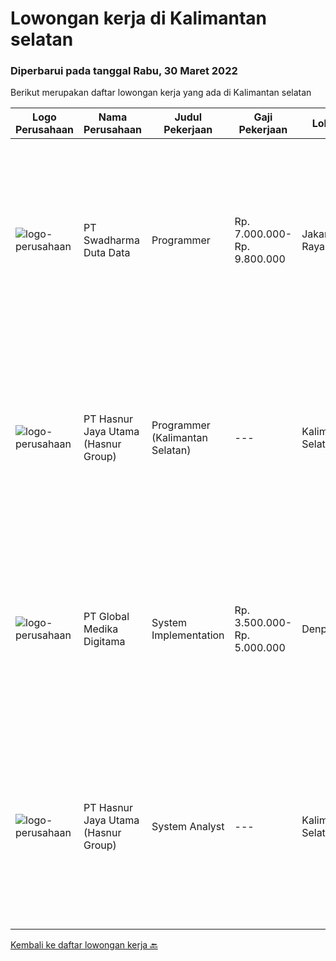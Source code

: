 
  # Lowongan kerja di Kalimantan selatan

  ### Diperbarui pada tanggal Rabu, 30 Maret 2022

  Berikut merupakan daftar lowongan kerja yang ada di Kalimantan selatan

  |Logo Perusahaan | Nama Perusahaan | Judul Pekerjaan | Gaji Pekerjaan | Lokasi | Deskripsi | Tanggal diunggah | Pranala |
  | -------------- | --------------- | --------------- | --------- | --------- | -------------- | ------- | ----------- |
  |![logo-perusahaan](https://image-service-cdn.seek.com.au/e55e3708620a7ff5e7da329d1725ee01ed113417/ee4dce1061f3f616224767ad58cb2fc751b8d2dc)|PT Swadharma Duta Data|Programmer|Rp. 7.000.000-Rp. 9.800.000|Jakarta Raya|Minimal 2 Tahun pengalaman sebagai programmer Menguasai Konsep RDBMS (Relational Database Management System) Memahami Konsep Full Stack Programmig...|Rabu, 23 Maret 2022|https://www.jobstreet.co.id/id/job/programmer-3813099?token=0~d641599e-a622-4129-990b-c142181524e9&sectionRank=1&jobId=jobstreet-id-job-3813099|
|![logo-perusahaan](https://image-service-cdn.seek.com.au/ce6f66b5ddea48c0961eddc201a535616844de99/ee4dce1061f3f616224767ad58cb2fc751b8d2dc)|PT Hasnur Jaya Utama (Hasnur Group)|Programmer (Kalimantan Selatan)|---|Kalimantan Selatan|Job Descriptions: Develops code and creates customized applications to enhance product based on business needs Investigates and resolves matters of...|Kamis, 24 Maret 2022|https://www.jobstreet.co.id/id/job/programmer-kalimantan-selatan-3820952?token=0~d641599e-a622-4129-990b-c142181524e9&sectionRank=2&jobId=jobstreet-id-job-3820952|
|![logo-perusahaan](https://image-service-cdn.seek.com.au/39c06919f88ea35ae3ab49c926ad528faf2ea88b/ee4dce1061f3f616224767ad58cb2fc751b8d2dc)|PT Global Medika Digitama|System Implementation|Rp. 3.500.000-Rp. 5.000.000|Denpasar|Syarat Kualifikasi Memiliki kemampuan komunikasi interpersonal yang baik Mampu bekerja secara multitasking &amp; manajemen waktu yang efisien Mampu...|Kamis, 10 Maret 2022|https://www.jobstreet.co.id/id/job/system-implementation-3815719?token=0~d641599e-a622-4129-990b-c142181524e9&sectionRank=3&jobId=jobstreet-id-job-3815719|
|![logo-perusahaan](https://image-service-cdn.seek.com.au/ce6f66b5ddea48c0961eddc201a535616844de99/ee4dce1061f3f616224767ad58cb2fc751b8d2dc)|PT Hasnur Jaya Utama (Hasnur Group)|System Analyst|---|Kalimantan Selatan|Pendidikan minimal S1 Teknik Komputer, Teknik Informatika, Ilmu Komputer. Fresh Graduate dipersilahkan melamar. Memiliki kemampuan analisis bisnis....|Jumat, 11 Maret 2022|https://www.jobstreet.co.id/id/job/system-analyst-3817263?token=0~d641599e-a622-4129-990b-c142181524e9&sectionRank=4&jobId=jobstreet-id-job-3817263|


  [Kembali ke daftar lowongan kerja 🔙](../README.md#daftar-lowongan-kerja)
  